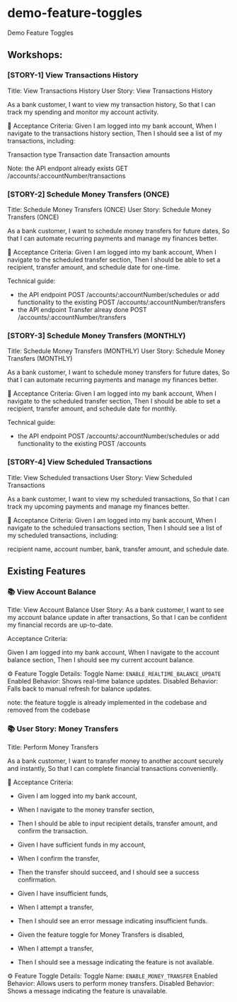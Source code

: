 # demo-feature-toggles
Demo Feature Toggles


## Workshops:

### [STORY-1] View Transactions History

Title: View Transactions History
User Story: View Transactions History

As a bank customer,
I want to view my transaction history,
So that I can track my spending and monitor my account activity.

📝 Acceptance Criteria:
Given I am logged into my bank account,
When I navigate to the transactions history section,
Then I should see a list of my transactions, including:

Transaction type
Transaction date
Transaction amounts

Note: the API endpont already exists GET /accounts/:accountNumber/transactions


### [STORY-2] Schedule Money Transfers (ONCE)

Title: Schedule Money Transfers (ONCE)
User Story: Schedule Money Transfers (ONCE)

As a bank customer,
I want to schedule money transfers for future dates,
So that I can automate recurring payments and manage my finances better.

📝 Acceptance Criteria:
Given I am logged into my bank account,
When I navigate to the scheduled transfer section,
Then I should be able to set a recipient, transfer amount, and schedule date for one-time.

Technical guide:
- the API endpoint POST /accounts/:accountNumber/schedules or add functionality to the existing POST /accounts/:accountNumber/transfers
- the API endpoint Transfer alreay done POST /accounts/:accountNumber/transfers

### [STORY-3] Schedule Money Transfers (MONTHLY)

Title: Schedule Money Transfers (MONTHLY)
User Story: Schedule Money Transfers (MONTHLY)

As a bank customer,
I want to schedule money transfers for future dates,
So that I can automate recurring payments and manage my finances better.

📝 Acceptance Criteria:
Given I am logged into my bank account,
When I navigate to the scheduled transfer section,
Then I should be able to set a recipient, transfer amount, and schedule date for monthly.

Technical guide:
- the API endpoint POST /accounts/:accountNumber/schedules or add functionality to the existing POST /accounts

### [STORY-4] View Scheduled Transactions

Title: View Scheduled transactions
User Story: View Scheduled Transactions

As a bank customer,
I want to view my scheduled transactions,
So that I can track my upcoming payments and manage my finances better.

📝 Acceptance Criteria:
Given I am logged into my bank account,
When I navigate to the scheduled transactions section,
Then I should see a list of my scheduled transactions, including:

recipient name, account number, bank, transfer amount, and schedule date.


## Existing Features
### 📚 View Account Balance
Title: View Account Balance
User Story:
As a bank customer,
I want to see my account balance update in after transactions,
So that I can be confident my financial records are up-to-date.

Acceptance Criteria:

Given I am logged into my bank account,
When I navigate to the account balance section,
Then I should see my current account balance.

⚙️ Feature Toggle Details:
Toggle Name: `ENABLE_REALTIME_BALANCE_UPDATE`
Enabled Behavior: Shows real-time balance updates.
Disabled Behavior: Falls back to manual refresh for balance updates.

note: the feature toggle is already implemented in the codebase and removed from the codebase


### 📚 User Story: Money Transfers
Title: Perform Money Transfers

As a bank customer,
I want to transfer money to another account securely and instantly,
So that I can complete financial transactions conveniently.

📝 Acceptance Criteria:
- Given I am logged into my bank account,
- When I navigate to the money transfer section,
- Then I should be able to input recipient details, transfer amount, and confirm the transaction.

- Given I have sufficient funds in my account,
- When I confirm the transfer,
- Then the transfer should succeed, and I should see a success confirmation.

- Given I have insufficient funds,
- When I attempt a transfer,
- Then I should see an error message indicating insufficient funds.

- Given the feature toggle for Money Transfers is disabled,
- When I attempt a transfer,
- Then I should see a message indicating the feature is not available.

⚙️ Feature Toggle Details:
Toggle Name: `ENABLE_MONEY_TRANSFER`
Enabled Behavior: Allows users to perform money transfers.
Disabled Behavior: Shows a message indicating the feature is unavailable.

